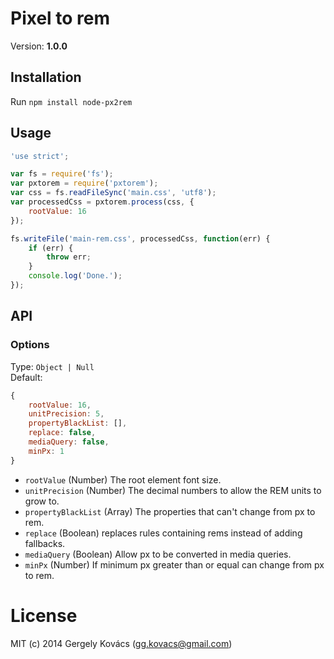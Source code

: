 # Pixel to rem
Version: **1.0.0**

## Installation

Run `npm install node-px2rem`

## Usage

```js
'use strict';

var fs = require('fs');
var pxtorem = require('pxtorem');
var css = fs.readFileSync('main.css', 'utf8');
var processedCss = pxtorem.process(css, {
    rootValue: 16
});

fs.writeFile('main-rem.css', processedCss, function(err) {
    if (err) {
        throw err;
    }
    console.log('Done.');
});
```

## API

### Options

Type: `Object | Null`  
Default:
```js
{
    rootValue: 16,
    unitPrecision: 5,
    propertyBlackList: [],
    replace: false,
    mediaQuery: false,
    minPx: 1
}
```

- `rootValue` (Number) The root element font size.
- `unitPrecision` (Number) The decimal numbers to allow the REM units to grow to.
- `propertyBlackList` (Array) The properties that can't change from px to rem.
- `replace` (Boolean) replaces rules containing rems instead of adding fallbacks.
- `mediaQuery` (Boolean) Allow px to be converted in media queries.
- `minPx` (Number) If minimum px greater than or equal can change from px to rem.

# License
MIT (c) 2014 Gergely Kovács (gg.kovacs@gmail.com)
